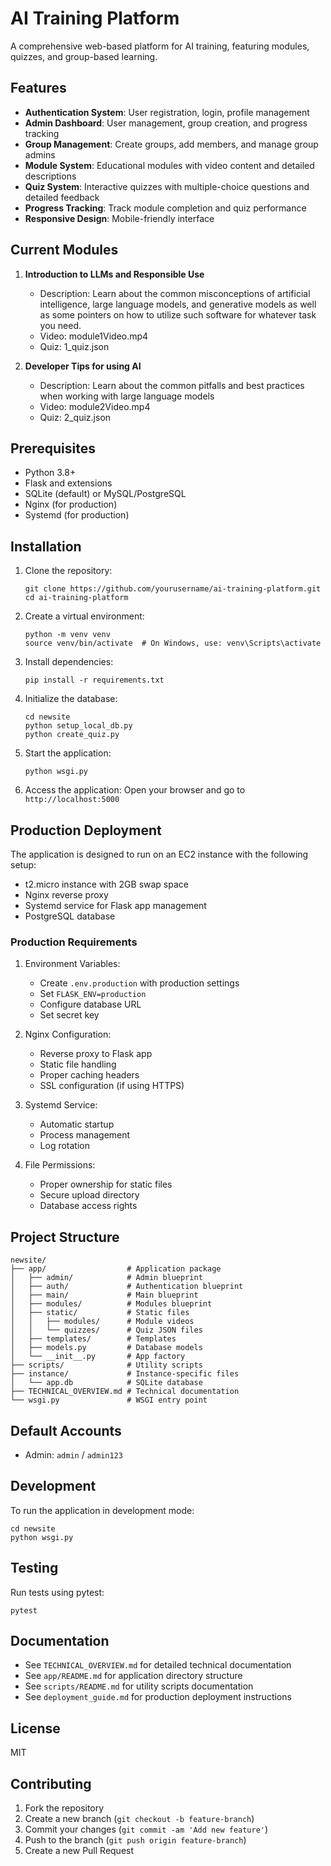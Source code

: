 # AI Training Platform

A comprehensive web-based platform for AI training, featuring modules, quizzes, and group-based learning.

## Features

- **Authentication System**: User registration, login, profile management
- **Admin Dashboard**: User management, group creation, and progress tracking
- **Group Management**: Create groups, add members, and manage group admins
- **Module System**: Educational modules with video content and detailed descriptions
- **Quiz System**: Interactive quizzes with multiple-choice questions and detailed feedback
- **Progress Tracking**: Track module completion and quiz performance
- **Responsive Design**: Mobile-friendly interface

## Current Modules

1. **Introduction to LLMs and Responsible Use**
   - Description: Learn about the common misconceptions of artificial intelligence, large language models, and generative models as well as some pointers on how to utilize such software for whatever task you need.
   - Video: module1Video.mp4
   - Quiz: 1_quiz.json

2. **Developer Tips for using AI**
   - Description: Learn about the common pitfalls and best practices when working with large language models
   - Video: module2Video.mp4
   - Quiz: 2_quiz.json

## Prerequisites

- Python 3.8+
- Flask and extensions
- SQLite (default) or MySQL/PostgreSQL
- Nginx (for production)
- Systemd (for production)

## Installation

1. Clone the repository:
   ```
   git clone https://github.com/yourusername/ai-training-platform.git
   cd ai-training-platform
   ```

2. Create a virtual environment:
   ```
   python -m venv venv
   source venv/bin/activate  # On Windows, use: venv\Scripts\activate
   ```

3. Install dependencies:
   ```
   pip install -r requirements.txt
   ```

4. Initialize the database:
   ```
   cd newsite
   python setup_local_db.py
   python create_quiz.py
   ```

5. Start the application:
   ```
   python wsgi.py
   ```

6. Access the application:
   Open your browser and go to `http://localhost:5000`

## Production Deployment

The application is designed to run on an EC2 instance with the following setup:

- t2.micro instance with 2GB swap space
- Nginx reverse proxy
- Systemd service for Flask app management
- PostgreSQL database

### Production Requirements

1. Environment Variables:
   - Create `.env.production` with production settings
   - Set `FLASK_ENV=production`
   - Configure database URL
   - Set secret key

2. Nginx Configuration:
   - Reverse proxy to Flask app
   - Static file handling
   - Proper caching headers
   - SSL configuration (if using HTTPS)

3. Systemd Service:
   - Automatic startup
   - Process management
   - Log rotation

4. File Permissions:
   - Proper ownership for static files
   - Secure upload directory
   - Database access rights

## Project Structure

```
newsite/
├── app/                  # Application package
│   ├── admin/            # Admin blueprint
│   ├── auth/             # Authentication blueprint
│   ├── main/             # Main blueprint
│   ├── modules/          # Modules blueprint
│   ├── static/           # Static files
│   │   ├── modules/      # Module videos
│   │   └── quizzes/      # Quiz JSON files
│   ├── templates/        # Templates
│   ├── models.py         # Database models
│   └── __init__.py       # App factory
├── scripts/              # Utility scripts
├── instance/             # Instance-specific files
│   └── app.db            # SQLite database
├── TECHNICAL_OVERVIEW.md # Technical documentation
└── wsgi.py               # WSGI entry point
```

## Default Accounts

- Admin: `admin` / `admin123`

## Development

To run the application in development mode:

```
cd newsite
python wsgi.py
```

## Testing

Run tests using pytest:

```
pytest
```

## Documentation

- See `TECHNICAL_OVERVIEW.md` for detailed technical documentation
- See `app/README.md` for application directory structure
- See `scripts/README.md` for utility scripts documentation
- See `deployment_guide.md` for production deployment instructions

## License

MIT

## Contributing

1. Fork the repository
2. Create a new branch (`git checkout -b feature-branch`)
3. Commit your changes (`git commit -am 'Add new feature'`)
4. Push to the branch (`git push origin feature-branch`)
5. Create a new Pull Request 